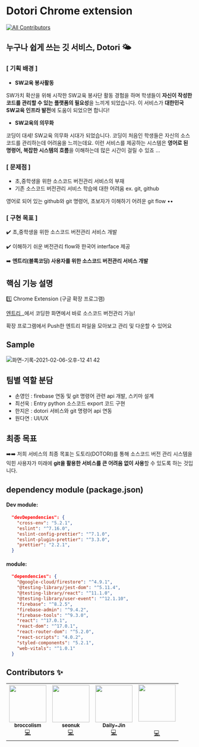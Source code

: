 # Dotori Chrome extension

<!-- ALL-CONTRIBUTORS-BADGE:START - Do not remove or modify this section -->
[![All Contributors](https://img.shields.io/badge/all_contributors-3-blue.svg?style=flat-square)](#contributors-)
<!-- ALL-CONTRIBUTORS-BADGE:END -->

## 누구나 쉽게 쓰는 깃 서비스, Dotori 🌤
### [ 기획 배경 ]

- **SW교육 봉사활동**

SW가치 확산을 위해 시작한 SW교육 봉사단 활동 경험을 하며 학생들이 **자신이 작성한 코드를 관리할 수 있는 플랫폼의 필요성**을 느끼게 되었습니다. 이 서비스가 **대한민국 SW교육 인프라 발전**에 도움이 되었으면 합니다!

- **SW교육의 의무화**

코딩이 대세! SW교육 의무화 시대가 되었습니다. 코딩이 처음인 학생들은 자신의 소스코드를 관리하는데 어려움을 느끼는데요. 이런 서비스를 제공하는 시스템은 **영어로 된 명령어, 복잡한 시스템의 흐름**을 이해하는데 많은 시간이 걸릴 수 있죠 ...  


### [ 문제점 ]

- 초,중학생을 위한 소스코드 버전관리 서비스의 부재
- 기존 소스코드 버전관리 서비스 학습에 대한 어려움 ex. git, github

영어로 되어 있는 github와 git 명령어, 초보자가 이해하기 어려운 git flow ••  


### [ 구현 목표 ]

✔️ 초,중학생을 위한 소스코드 버전관리 서비스 개발

✔️ 이해하기 쉬운 버전관리 flow와 한국어 interface 제공

➡️  **엔트리(블록코딩) 사용자를 위한 소스코드 버전관리 서비스 개발**  
  

## 핵심 기능 설명

1️⃣ Chrome Extension (구글 확장 프로그램)

[엔트리 ](https://playentry.org/ws#!)_에서 코딩한 화면에서 바로 소스코드 버전관리 가능!


확장 프로그램에서 Push한 엔트리 파일을 모아보고 관리 및 다운할 수 있어요  


## Sample
![화면-기록-2021-02-06-오후-12 41 42](https://user-images.githubusercontent.com/22928068/107108124-10602500-6879-11eb-964b-012df9d0a250.gif)

## 팀별 역할 분담
- 손영인 : firebase 연동 및 git 명령어 관련 api 개발, 스키마 설계
- 최선욱 : Entry python 소스코드 export 코드 구현
- 한지은 : dotori 서비스와 git 명령어 api 연동
- 원다연 : UI/UX 

## 최종 목표

➡️➡️ 저희 서비스의 최종 목표는 도토리(DOTORI)를 통해 소스코드 버전 관리 시스템을 익힌 사용자가 미래에 **git을 활용한 서비스를 큰 어려움 없이 사용**할 수 있도록 하는 것입니다.

## dependency module (package.json)
#### Dev module: 
```json
  "devDependencies": {
    "cross-env": "5.2.1",
    "eslint": "^7.16.0",
    "eslint-config-prettier": "^7.1.0",
    "eslint-plugin-prettier": "^3.3.0",
    "prettier": "2.2.1",
  }
```

#### module:
```json
  "dependencies": {
    "@google-cloud/firestore": "^4.9.1",
    "@testing-library/jest-dom": "^5.11.4",
    "@testing-library/react": "^11.1.0",
    "@testing-library/user-event": "^12.1.10",
    "firebase": "^8.2.5",
    "firebase-admin": "^9.4.2",
    "firebase-tools": "^9.3.0",
    "react": "^17.0.1",
    "react-dom": "^17.0.1",
    "react-router-dom": "^5.2.0",
    "react-scripts": "4.0.2",
    "styled-components": "5.2.1",
    "web-vitals": "^1.0.1"
  }
```  

## Contributors ✨

<!-- ALL-CONTRIBUTORS-LIST:START - Do not remove or modify this section -->
<!-- prettier-ignore-start -->
<!-- markdownlint-disable -->
<table>
  <tr>
    <td align="center"><a href="https://github.com/broccolism"><img src="https://avatars.githubusercontent.com/u/45515332?s=400&u=ab09afbfdc29ef24164be9b6974d137cdba12e30&v=4" width="100px;" alt=""/><br /><sub><b>broccolism</b></sub></a><br /><a href="https://github.com/orgs/DOTORI-JointHackathonForSWUniv/people/broccolism" title="Code">💻</a></td>
    <td align="center"><a href="https://github.com/seonuk"><img src="https://avatars3.githubusercontent.com/u/22928068?v=4?s=100" width="100px;" alt=""/><br /><sub><b>seonuk</b></sub></a><br /><a href="https://github.com/orgs/DOTORI-JointHackathonForSWUniv/people/seonuk" title="Code">💻</a></td>
    <td align="center"><a href="https://github.com/Daily-Jin"><img src="https://avatars.githubusercontent.com/u/61936465?s=400&v=4" width="100px;" alt=""/><br /><sub><b>Daily-Jin</b></sub></a><br /><a href="https://github.com/orgs/DOTORI-JointHackathonForSWUniv/people/Daily-Jin" title="Code">💻</a></td>
    <td align="center"><a href="https://github.com/minjyo"><img src="https://avatars.githubusercontent.com/u/50357236?s=400&v=4" width="100px;" alt=""/><br /><sub><b></b></sub></a><br /><a href="https://github.com/orgs/DOTORI-JointHackathonForSWUniv/people/minjyo" title="Code">💻</a></td>
  </tr>
</table>

<!-- markdownlint-restore -->
<!-- prettier-ignore-end -->

<!-- ALL-CONTRIBUTORS-LIST:END -->

